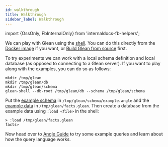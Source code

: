 ```yaml
---
id: walkthrough
title: Walkthrough
sidebar_label: Walkthrough
---
```


import {OssOnly, FbInternalOnly} from 'internaldocs-fb-helpers';

We can play with Glean using the [shell](shell.md). You can do this
directly from the [Docker image](trying.md) if you want, or [Build Glean
from source](building) first.

To try experiments we can work with a local schema definition and
local database (as opposed to connecting to a Glean server).  If you
want to play along with the examples, you can do so as follows:

```lang=sh
mkdir /tmp/glean
mkdir /tmp/glean/db
mkdir /tmp/glean/schema
glean-shell --db-root /tmp/glean/db --schema /tmp/glean/schema
```

Put the [example
schema](https://github.com/facebookincubator/Glean/blob/master/glean/example/schema/example.angle)
in `/tmp/glean/schema/example.angle` and the [example
data](https://github.com/facebookincubator/Glean/blob/master/glean/example/facts.glean)
in `/tmp/glean/facts.glean`. Then create a database from the example
data using `:load <file>` in the shell:

```lang=sh
> :load /tmp/glean/facts.glean
facts>
```

Now head over to [Angle Guide](angle/guide.md) to try some example
queries and learn about how the query language works.
